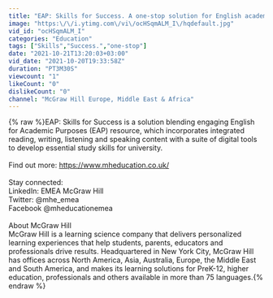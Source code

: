 ```yaml
---
title: "EAP: Skills for Success. A one-stop solution for English academic purposes."
image: "https:\/\/i.ytimg.com\/vi\/ocHSqmALM_I\/hqdefault.jpg"
vid_id: "ocHSqmALM_I"
categories: "Education"
tags: ["Skills","Success.","one-stop"]
date: "2021-10-21T13:20:03+03:00"
vid_date: "2021-10-20T19:33:58Z"
duration: "PT3M30S"
viewcount: "1"
likeCount: "0"
dislikeCount: "0"
channel: "McGraw Hill Europe, Middle East & Africa"
---
```

{% raw %}EAP: Skills for Success is a solution blending engaging English for Academic Purposes (EAP) resource, which incorporates integrated reading, writing, listening and speaking content with a suite of digital tools to develop essential study skills for university.<br /><br />Find out more: <a rel="nofollow" target="blank" href="https://www.mheducation.co.uk/">https://www.mheducation.co.uk/</a><br /> <br />Stay connected:<br />LinkedIn: EMEA McGraw Hill<br />Twitter: @mhe_emea<br />Facebook @mheducationemea<br /><br />About McGraw Hill<br />McGraw Hill is a learning science company that delivers personalized learning experiences that help students, parents, educators and professionals drive results. Headquartered in New York City, McGraw Hill has offices across North America, Asia, Australia, Europe, the Middle East and South America, and makes its learning solutions for PreK-12, higher education, professionals and others available in more than 75 languages.{% endraw %}
